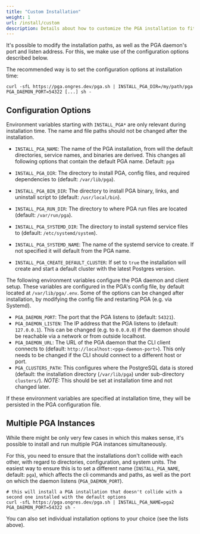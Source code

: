 ```yaml
---
title: "Custom Installation"
weight: 1
url: /install/custom
description: Details about how to customize the PGA installation to fit your needs.
---
```


It's possible to modify the installation paths, as well as the PGA daemon's port and listen address.
For this, we make use of the configuration options described below.

The recommended way is to set the configuration options at installation time:

```
curl -sfL https://pga.ongres.dev/pga.sh | INSTALL_PGA_DIR=/my/path/pga PGA_DAEMON_PORT=54322 [...] sh - 
```

## Configuration Options

Environment variables starting with `INSTALL_PGA*` are only relevant during installation time.
The name and file paths should not be changed after the installation.

- `INSTALL_PGA_NAME`:
  The name of the PGA installation, from will the default directories,
  service names, and binaries are derived. This changes all following options
  that contain the default PGA name. Default: `pga`

- `INSTALL_PGA_DIR`:
  The directory to install PGA, config files, and required dependencies to (default: `/var/lib/pga`).

- `INSTALL_PGA_BIN_DIR`:
  The directory to install PGA binary, links, and uninstall script to (default: `/usr/local/bin`).

- `INSTALL_PGA_RUN_DIR`:
  The directory to where PGA run files are located (default: `/var/run/pga`).

- `INSTALL_PGA_SYSTEMD_DIR`:
  The directory to install systemd service files to (default: `/etc/systemd/system`).

- `INSTALL_PGA_SYSTEMD_NAME`:
  The name of the systemd service to create. If not specified it will default from the PGA name.

- `INSTALL_PGA_CREATE_DEFAULT_CLUSTER`:
  If set to `true` the installation will create and start a default cluster with the latest Postgres version.


The following environment variables configure the PGA daemon and client setup.
These variables are configured in the PGA's config file, by default located at `/var/lib/pga/.env`.
Some of the options can be changed after installation, by modifying the config file and restarting PGA (e.g. via Systemd).

- `PGA_DAEMON_PORT`:
  The port that the PGA listens to (default: `54321`).
- `PGA_DAEMON_LISTEN`:
  The IP address that the PGA listens to (default: `127.0.0.1`).
  This can be changed (e.g. to `0.0.0.0`) if the daemon should be reachable via a network or from outside localhost.
- `PGA_DAEMON_URL`:
  The URL of the PGA daemon that the CLI client connects to (default: `http://localhost:<pga-daemon-port>`).
  This only needs to be changed if the CLI should connect to a different host or port.
- `PGA_CLUSTERS_PATH`:
  This configures where the PostgreSQL data is stored (default: the installation directory (`/var/lib/pga`) under sub-directory `clusters/`).
  *NOTE:* This should be set at installation time and not changed later.

If these environment variables are specified at installation time, they will be persisted in the PGA configuration file.


## Multiple PGA Instances

While there might be only very few cases in which this makes sense, it's possible to install and run multiple PGA instances simultaneously.

For this, you need to ensure that the installations don't collide with each other, with regard to directories, configuration, and system units.
The easiest way to ensure this is to set a different name (`INSTALL_PGA_NAME`, default: `pga`), which affects the cli commands and paths, as well as the port on which the daemon listens (`PGA_DAEMON_PORT`).

```
# this will install a PGA installation that doesn't collide with a second one installed with the default options
curl -sfL https://pga.ongres.dev/pga.sh | INSTALL_PGA_NAME=pga2 PGA_DAEMON_PORT=54322 sh - 
```

You can also set individual installation options to your choice (see the lists above).
